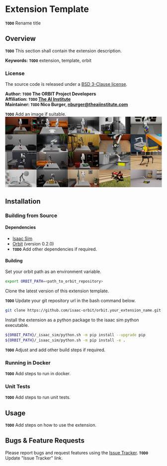 # Extension Template

**`TODO`** Rename title

## Overview

**`TODO`** This section shall contain the extension description.

**Keywords:** **`TODO`** extension, template, orbit

### License

The source code is released under a [BSD 3-Clause license](ros_package_template/LICENSE).

**Author: `TODO` The ORBIT Project Developers<br />
Affiliation: `TODO` [The AI Institute](https://theaiinstitute.com/)<br />
Maintainer: `TODO` Nico Burger, nburger@theaiinstitute.com**


**`TODO`** Add an image if suitable.
![Example image](docs/orbit.jpg)


## Installation

### Building from Source

#### Dependencies

- [Isaac Sim](https://docs.omniverse.nvidia.com/isaacsim/latest/installation/install_workstation.html)
- [Orbit](https://isaac-orbit.github.io/orbit/source/setup/installation.html) (version 0.2.0)
- **`TODO`** Add other dependencies if required.

#### Building

Set your orbit path as an environment variable.

```bash
export ORBIT_PATH=<path_to_orbit_repository>
```

Clone the latest version of this extension template.

**`TODO`** Update your git repository url in the bash command below.

```bash
git clone https://github.com/isaac-orbit/orbit.your_extension_name.git
```

Install the extension as a python package to the isaac sim python executable.

```bash
${ORBIT_PATH}/_isaac_sim/python.sh -m pip install --upgrade pip
${ORBIT_PATH}/_isaac_sim/python.sh -m pip install -e .
```

**`TODO`** Adjust and add other build steps if required.
### Running in Docker

**`TODO`** Add steps to run in docker.

### Unit Tests

**`TODO`** Add steps to run unit tests.

## Usage

**`TODO`** Add steps on how to use the extension.

## Bugs & Feature Requests

Please report bugs and request features using the [Issue Tracker](https://github.com/isaac-orbit/orbit.ext_template/issues). **`TODO`** Update "Issue Tracker" link.
